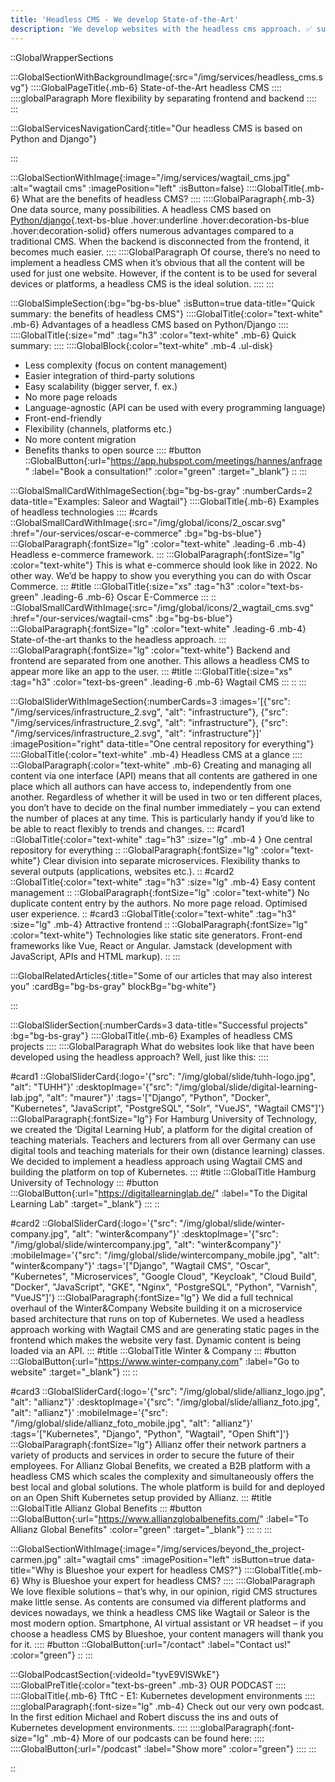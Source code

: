 ```yaml
---
title: 'Headless CMS - We develop State-of-the-Art'
description: 'We develop websites with the headless cms approach. ✅ super fast ✅ rock solid ✅ scalable ✅ expandable. Find out more!'
---
```


::GlobalWrapperSections

:::GlobalSectionWithBackgroundImage{:src="/img/services/headless_cms.svg"}
::::GlobalPageTitle{.mb-6}
State-of-the-Art headless CMS
::::
::::globalParagraph
More flexibility by separating frontend and backend
::::
:::

:::GlobalServicesNavigationCard{:title="Our headless CMS is based on Python and Django"}

:::

:::GlobalSectionWithImage{:image="/img/services/wagtail_cms.jpg" :alt="wagtail cms" :imagePosition="left" :isButton=false}
::::GlobalTitle{.mb-6}
What are the benefits of headless CMS?
::::
::::GlobalParagraph{.mb-3}
One data source, many possibilities. A headless CMS based on [Python/django](/our-services/python-django-agency){.text-bs-blue .hover:underline .hover:decoration-bs-blue .hover:decoration-solid} offers numerous advantages compared to a traditional CMS. When the backend is disconnected from the frontend, it becomes much easier.
::::
::::GlobalParagraph
Of course, there’s no need to implement a headless CMS when it’s obvious that all the content will be used for just one website. However, if the content is to be used for several devices or platforms, a headless CMS is the ideal solution.
::::
:::

:::GlobalSimpleSection{:bg="bg-bs-blue" :isButton=true data-title="Quick summary: the benefits of headless CMS"}
::::GlobalTitle{:color="text-white" .mb-6}
Advantages of a headless CMS based on Python/Django
::::
::::GlobalTitle{:size="md" :tag="h3" :color="text-white" .mb-6}
Quick summary:
::::
::::GlobalBlock{:color="text-white" .mb-4 .ul-disk}
- Less complexity (focus on content management)
- Easier integration of third-party solutions
- Easy scalability (bigger server, f. ex.)
- No more page reloads
- Language-agnostic (API can be used with every programming language)
- Front-end-friendly
- Flexibility (channels, platforms etc.)
- No more content migration
- Benefits thanks to open source
::::
#button
::GlobalButton{:url="https://app.hubspot.com/meetings/hannes/anfrage" :label="Book a consultation!" :color="green" :target="_blank"}
::
:::

:::GlobalSmallCardWithImageSection{:bg="bg-bs-gray" :numberCards=2 data-title="Examples: Saleor and Wagtail"}
::::GlobalTitle{.mb-6}
Examples of headless technologies
::::
#cards
::GlobalSmallCardWithImage{:src="/img/global/icons/2_oscar.svg" :href="/our-services/oscar-e-commerce" :bg="bg-bs-blue"}
:::GlobalParagraph{:fontSize="lg" :color="text-white" .leading-6 .mb-4}
Headless e-commerce framework.
:::
:::GlobalParagraph{:fontSize="lg" :color="text-white"}
This is what e-commerce should look like in 2022. No other way. We’d be happy to show you everything you can do with Oscar Commerce.
:::
#title
:::GlobalTitle{:size="xs" :tag="h3" :color="text-bs-green" .leading-6 .mb-6}
Oscar E-Commerce
:::
::
::GlobalSmallCardWithImage{:src="/img/global/icons/2_wagtail_cms.svg" :href="/our-services/wagtail-cms" :bg="bg-bs-blue"}
:::GlobalParagraph{:fontSize="lg" :color="text-white" .leading-6 .mb-4}
State-of-the-art thanks to the headless approach.
:::
:::GlobalParagraph{:fontSize="lg" :color="text-white"}
Backend and frontend are separated from one another. This allows a headless CMS to appear more like an app to the user.
:::
#title
:::GlobalTitle{:size="xs" :tag="h3" :color="text-bs-green" .leading-6 .mb-6}
Wagtail CMS
:::
::
:::

:::GlobalSliderWithImageSection{:numberCards=3 :images='[{"src": "/img/services/infrastructure_2.svg", "alt": "infrastructure"}, {"src": "/img/services/infrastructure_2.svg", "alt": "infrastructure"}, {"src": "/img/services/infrastructure_2.svg", "alt": "infrastructure"}]' :imagePosition="right" data-title="One central repository for everything"}
::::GlobalTitle{:color="text-white" .mb-4}
Headless CMS at a glance
::::
:::GlobalParagraph{:color="text-white" .mb-6}
Creating and managing all content via one interface (API) means that all contents are gathered in one place which all authors can have access to, independently from one another. Regardless of whether it will be used in two or ten different places, you don’t have to decide on the final number immediately – you can extend the number of places at any time. This is particularly handy if you’d like to be able to react flexibly to trends and changes.
:::
#card1
::GlobalTitle{:color="text-white" :tag="h3" :size="lg" .mb-4 }
One central repository for everything
::
::GlobalParagraph{:fontSize="lg" :color="text-white"}
Clear division into separate microservices. Flexibility thanks to several outputs (applications, websites etc.).
::
#card2
::GlobalTitle{:color="text-white" :tag="h3" :size="lg" .mb-4}
Easy content management
::
::GlobalParagraph{:fontSize="lg" :color="text-white"}
No duplicate content entry by the authors. No more page reload. Optimised user experience.
::
#card3
::GlobalTitle{:color="text-white" :tag="h3" :size="lg" .mb-4}
Attractive frontend
::
::GlobalParagraph{:fontSize="lg" :color="text-white"}
Technologies like static site generators. Front-end frameworks like Vue, React or Angular. Jamstack (development with JavaScript, APIs and HTML markup).
::
:::

:::GlobalRelatedArticles{:title="Some of our articles that may also interest you" :cardBg="bg-bs-gray" blockBg="bg-white"}

:::

:::GlobalSliderSection{:numberCards=3 data-title="Successful projects" :bg="bg-bs-gray"}
::::GlobalTitle{.mb-6}
Examples of headless CMS projects
::::
::::GlobalParagraph
What do websites look like that have been developed using the headless approach? Well, just like this:
::::

#card1
::GlobalSliderCard{:logo='{"src": "/img/global/slide/tuhh-logo.jpg", "alt": "TUHH"}' :desktopImage='{"src": "/img/global/slide/digital-learning-lab.jpg", "alt": "maurer"}' :tags='["Django", "Python", "Docker", "Kubernetes", "JavaScript", "PostgreSQL", "Solr", "VueJS", "Wagtail CMS"]'}
:::GlobalParagraph{:fontSize="lg"}
For Hamburg University of Technology, we created the ‘Digital Learning Hub’, a platform for the digital creation of teaching materials. Teachers and lecturers from all over Germany can use digital tools and teaching materials for their own (distance learning) classes. We decided to implement a headless approach using Wagtail CMS and building the platform on top of Kubernetes.
:::
#title
:::GlobalTitle
Hamburg University of Technology
:::
#button
:::GlobalButton{:url="https://digitallearninglab.de/" :label="To the Digital Learning Lab" :target="_blank"}
:::
::

#card2
::GlobalSliderCard{:logo='{"src": "/img/global/slide/winter-company.jpg", "alt": "winter&company"}' :desktopImage='{"src": "/img/global/slide/wintercompany.jpg", "alt": "winter&company"}' :mobileImage='{"src": "/img/global/slide/wintercompany_mobile.jpg", "alt": "winter&company"}' :tags='["Django", "Wagtail CMS", "Oscar", "Kubernetes", "Microservices", "Google Cloud", "Keycloak", "Cloud Build", "Docker", "JavaScript", "GKE", "Nginx", "PostgreSQL", "Python", "Varnish", "VueJS"]'}
:::GlobalParagraph{:fontSize="lg"}
We did a full technical overhaul of the Winter&Company Website building it on a microservice based architecture that runs on top of Kubernetes. We used a headless approach working with Wagtail CMS and are generating static pages in the frontend which makes the website very fast. Dynamic content is being loaded via an API.
:::
#title
:::GlobalTitle
Winter & Company
:::
#button
:::GlobalButton{:url="https://www.winter-company.com" :label="Go to website" :target="_blank"}
:::
::

#card3
::GlobalSliderCard{:logo='{"src": "/img/global/slide/allianz_logo.jpg", "alt": "allianz"}' :desktopImage='{"src": "/img/global/slide/allianz_foto.jpg", "alt": "allianz"}' :mobileImage='{"src": "/img/global/slide/allianz_foto_mobile.jpg", "alt": "allianz"}' :tags='["Kubernetes", "Django", "Python", "Wagtail", "Open Shift"]'}
:::GlobalParagraph{:fontSize="lg"}
Allianz offer their network partners a variety of products and services in order to secure the future of their employees. For Allianz Global Benefits, we created a B2B platform with a headless CMS which scales the complexity and simultaneously offers the best local and global solutions. The whole platform is build for and deployed on an Open Shift Kubernetes setup provided by Allianz.
:::
#title
:::GlobalTitle
Allianz Global Benefits
:::
#button
:::GlobalButton{:url="https://www.allianzglobalbenefits.com/" :label="To Allianz Global Benefits" :color="green" :target="_blank"}
:::
::
:::

:::GlobalSectionWithImage{:image="/img/services/beyond_the_project-carmen.jpg" :alt="wagtail cms" :imagePosition="left" :isButton=true data-title="Why is Blueshoe your expert for headless CMS?"}
::::GlobalTitle{.mb-6}
Why is Blueshoe your expert for headless CMS?
::::
::::GlobalParagraph
We love flexible solutions – that’s why, in our opinion, rigid CMS structures make little sense. As contents are consumed via different platforms and devices nowadays, we think a headless CMS like Wagtail or Saleor is the most modern option. Smartphone, AI virtual assistant or VR headset – if you choose a headless CMS by Blueshoe, your content managers will thank you for it.
::::
#button
::GlobalButton{:url="/contact" :label="Contact us!" :color="green"}
::
:::

:::GlobalPodcastSection{:videoId="tyvE9VlSWkE"}
::::GlobalPreTitle{:color="text-bs-green" .mb-3}
OUR PODCAST
::::
::::GlobalTitle{.mb-6}
TftC - E1: Kubernetes development environments
::::
::::globalParagraph{:font-size="lg" .mb-4}
Check out our very own podcast. In the first edition Michael and Robert discuss the ins and outs of Kubernetes development environments.
::::
::::globalParagraph{:font-size="lg" .mb-4}
More of our podcasts can be found here:
::::
::::GlobalButton{:url="/podcast" :label="Show more" :color="green"}
::::
:::

::